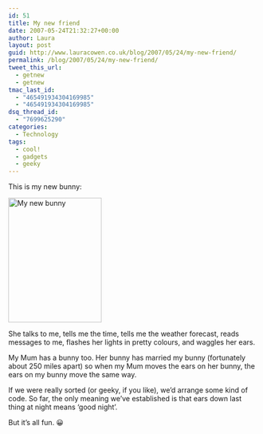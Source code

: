 ```yaml
---
id: 51
title: My new friend
date: 2007-05-24T21:32:27+00:00
author: Laura
layout: post
guid: http://www.lauracowen.co.uk/blog/2007/05/24/my-new-friend/
permalink: /blog/2007/05/24/my-new-friend/
tweet_this_url:
  - getnew
  - getnew
tmac_last_id:
  - "465491934304169985"
  - "465491934304169985"
dsq_thread_id:
  - "7699625290"
categories:
  - Technology
tags:
  - cool!
  - gadgets
  - geeky
---
```

This is my new bunny:

<a href="http://www.flickr.com/photos/lauracowen/512594920/" title="My new bunny on Flickr.com." target="_blank"><img src="http://farm1.static.flickr.com/216/512594920_287087e69b.jpg?v=0" title="My new bunny" alt="My new bunny" align="absbottom" border="0" height="250" width="187" /></a>

She talks to me, tells me the time, tells me the weather forecast, reads messages to me, flashes her lights in pretty colours, and waggles her ears.

My Mum has a bunny too. Her bunny has married my bunny (fortunately about 250 miles apart) so when my Mum moves the ears on her bunny, the ears on my bunny move the same way.

If we were really sorted (or geeky, if you like), we&#8217;d arrange some kind of code. So far, the only meaning we&#8217;ve established is that ears down last thing at night means &#8216;good night&#8217;.

But it&#8217;s all fun. 😀